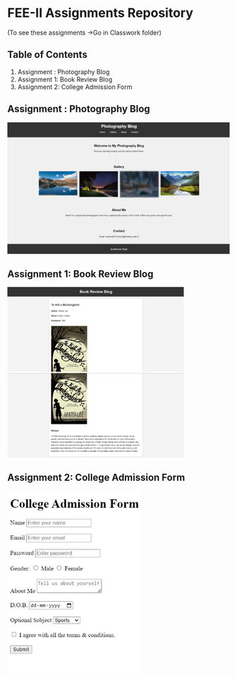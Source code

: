# FEE-II Assignments Repository
(To see these assignments ->Go in Classwork folder)
## Table of Contents
1. Assignment : Photography Blog
2. Assignment 1: Book Review Blog
3. Assignment 2: College Admission Form

## Assignment : Photography Blog

<img src="PhotographyBlogAssignment(preview).jpg" alt="Photography Blog Preview" width="600">

## Assignment 1: Book Review Blog

<img src="Assignment-1(preview1).jpg" alt="Book Review Blog Preview1" width="400">
<img src="Assignment-1(preview2).jpg" alt="Book Review Blog Preview2" width="400">

## Assignment 2: College Admission Form

<img src="Assignment-2.jpg" alt="College Admission Form Preview" width="300">

